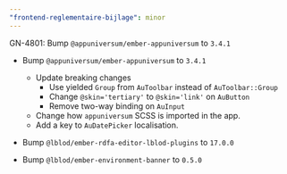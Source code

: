 ```yaml
---
"frontend-reglementaire-bijlage": minor
---
```


GN-4801: Bump `@appuniversum/ember-appuniversum` to `3.4.1`

* Bump `@appuniversum/ember-appuniversum` to `3.4.1`

  * Update breaking changes
    * Use yielded `Group` from `AuToolbar` instead of `AuToolbar::Group`
    * Change `@skin='tertiary'` to `@skin='link'` on `AuButton`
    * Remove two-way binding on `AuInput`
  * Change how `appuniversum` SCSS is imported in the app.
  * Add a key to `AuDatePicker` localisation.

* Bump `@lblod/ember-rdfa-editor-lblod-plugins` to `17.0.0`
* Bump `@lblod/ember-environment-banner` to `0.5.0`
